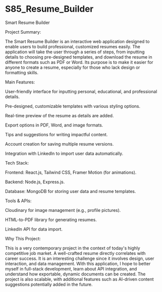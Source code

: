 ﻿# S85_Resume_Builder
Smart Resume Builder

Project Summary:

The Smart Resume Builder is an interactive web application designed to enable users to build professional, customized resumes easily. The application will take the user through a series of steps, from inputting details to choosing pre-designed templates, and download the resume in different formats such as PDF or Word. Its purpose is to make it easier for anyone to create a resume, especially for those who lack design or formatting skills.


Main Features:

User-friendly interface for inputting personal, educational, and professional details.

Pre-designed, customizable templates with various styling options.

Real-time preview of the resume as details are added.

Export options in PDF, Word, and image formats.

Tips and suggestions for writing impactful content.

Account creation for saving multiple resume versions.

Integration with LinkedIn to import user data automatically.

Tech Stack:



Frontend: React.js, Tailwind CSS, Framer Motion (for animations).

Backend: Node.js, Express.js.

Database: MongoDB for storing user data and resume templates.

Tools & APIs:

Cloudinary for image management (e.g., profile pictures).

HTML-to-PDF library for generating resumes.

LinkedIn API for data import.

Why This Project:

This is a very contemporary project in the context of today's highly competitive job market. A well-crafted resume directly correlates with career success. It is an interesting challenge since it involves design, user interaction, and data management. With this application, I hope to better myself in full-stack development, learn about API integration, and understand how exportable, dynamic documents can be created. The project is also scalable, with additional features such as AI-driven content suggestions potentially added in the future.
